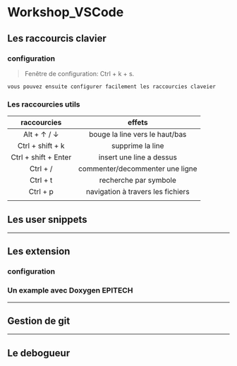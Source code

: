 # Workshop_VSCode

## **Les raccourcis clavier**

### configuration

> Fenêtre de configuration: Ctrl + k + s.

    vous pouvez ensuite configurer facilement les raccourcies claveier

### **Les raccourcies utils**

|     raccourcies      |              effets               |
| :------------------: | :-------------------------------: |
|     Alt + ↑ / ↓      |  bouge la line vers le haut/bas   |
|   Ctrl + shift + k   |         supprime la line          |
| Ctrl + shift + Enter |     insert une line a dessus      |
|       Ctrl + /       |  commenter/decommenter une ligne  |
|       Ctrl + t       |       recherche par symbole       |
|       Ctrl + p       | navigation à travers les fichiers |
|                      |                                   |

## Les user snippets

---

## Les extension

### configuration

### Un example avec Doxygen EPITECH

---

## Gestion de git

---

## Le debogueur
